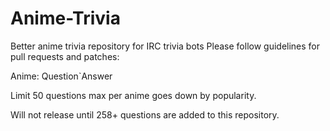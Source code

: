 # Anime-Trivia
Better anime trivia repository for IRC trivia bots
Please follow guidelines for pull requests and patches:

Anime: Question`Answer

Limit 50 questions max per anime goes down by popularity.

Will not release until 258+ questions are added to this repository.
